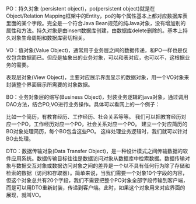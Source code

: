 PO：持久对象 (persistent object)，po(persistent object)就是在Object/Relation Mapping框架中的Entity，po的每个属性基本上都对应数据库表里面的某个字段。完全是一个符合Java Bean规范的纯Java对象，没有增加别的属性和方法。持久对象是由insert数据库创建，由数据库delete删除的。基本上持久对象生命周期和数据库密切相关。

VO：值对象(Value Object)，通常用于业务层之间的数据传递，和PO一样也是仅仅包含数据而已。但应是抽象出的业务对象，可以和表对应，也可以不，这根据业务的需要。

表现层对象(View Object)，主要对应展示界面显示的数据对象，用一个VO对象来封装整个界面展示所需要的对象数据。

BO：业务对象层的缩写(Business Object)，封装业务逻辑的java对象，通过调用DAO方法，结合PO,VO进行业务操作。具体可以看网上的一个例子：

比如一个简历，有教育经历、工作经历、社会关系等等。
我们可以把教育经历对应一个PO，工作经历对应一个PO，社会关系对应一个PO。
建立一个对应简历的BO对象处理简历，每个BO包含这些PO。
这样处理业务逻辑时，我们就可以针对BO去处理。

DTO：数据传输对象(Data Transfer Object)，是一种设计模式之间传输数据的软件应用系统。数据传输目标往往是数据访问对象从数据库中检索数据。数据传输对象与数据交互对象或数据访问对象之间的差异是一个以不具有任何行为除了存储和检索的数据（访问和存取器）。简单来说，当我们需要一个对象10个字段的内容，但这个对象总共有20个字段，我们不需要把整个PO对象全部字段传输到客户端，而是可以用DTO重新封装，传递到客户端。此时，如果这个对象用来对应界面的展现，就叫VO。
